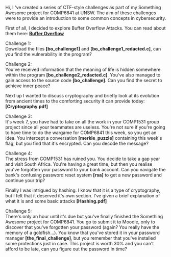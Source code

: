 Hi, I 've created a series of CTF-style challenges as part of my Something Awesome project for COMP6841 at UNSW.
The aim of these challenges were to provide an introduction to some common concepts in cybersecurity.

First of all, I decided to explore Buffer Overflow Attacks.
You can read about them here: [**Buffer Overflow**](https://github.com/4rk1/SomethingAwesome/blob/main/Buffer%20Overflow.pdf)

Challenge 1:\
Download the files **[bo_challenge1]** and **[bo_challenge1_redacted.c]**, can you find the vulnerability in the program?

Challenge 2:\
You've received information that the meaning of life is hidden somewhere within the program **[bo_challenge2_redacted.c]**. 
You've also managed to gain access to the source code **[bo_challenge]**. Can you find the secret to achieve
inner peace?

Next up I wanted to discuss cryptography and briefly look at its evolution from ancient times to the comforting security
it can provide today: **[Cryptography.pdf]**

Challenge 3:\
It's week 7, you have had to take on all the work in your COMP1531 group project since all your teammates are useless. You're not
sure if you're going to have time to do the wargame for COMP6841 this week, so you get an idea. You intercept a conversation
**[merkle_puzzle]** containing this week's flag, but you find that it's encrypted. Can you decode the message?

Challenge 4:\
The stress from COMP1531 has ruined you. You decide to take a gap year and visit South Africa. You're having a great time, but
then you realise you've forgotten your password to your bank account. Can you navigate the bank's confusing password reset
system **[rsa]** to get a new password and continue your trip?

Finally I was intrigued by hashing. I know that it is a type of cryptography, but I felt that it deserved it's own section.
I've given a brief explanation of what it is and some basic attacks **[Hashing.pdf]**

Challenge 5:\
There's only an hour until it's due but you've finally finished the Something Awesome project for COMP6841. You go to submit it
to Moodle, only to discover that you've forgotten your password (again? You really have the memory of a goldfish...). You know
that you've stored it in your password manager **[the_final_challenge]**, but you remember that you've installed some
protections just in case. This project is worth 30% and you can't afford to be late, can you figure out the password in time?
